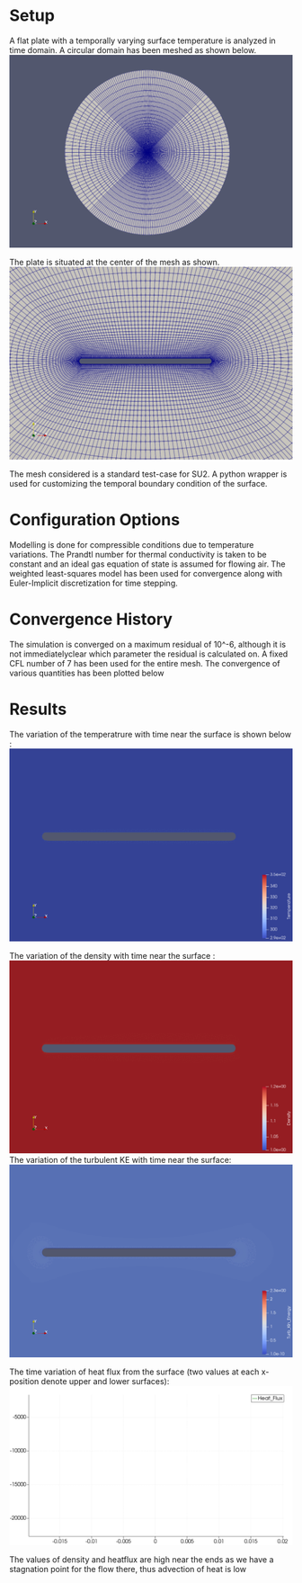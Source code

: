 # Setup

A flat plate with a temporally varying surface temperature is analyzed in time domain. A circular domain has been meshed as shown below.
![alt text](https://github.com/pastriano16/SU2/blob/master/assignments/Task3/img/mesh_domain.png?raw=true)

The plate is situated at the center of the mesh as shown.
![alt text](https://github.com/pastriano16/SU2/blob/master/assignments/Task3/img/mes_flat_plate.png?raw=true)

The mesh considered is a standard test-case for SU2. A python wrapper is used for customizing the temporal boundary condition of the surface. 

# Configuration Options

Modelling is done for compressible conditions due to temperature variations. The Prandtl number for thermal conductivity is taken to be constant and an ideal gas equation of state is assumed for flowing air. The weighted least-squares model has been used for convergence along with Euler-Implicit discretization for time stepping.

# Convergence History

The simulation is converged on a maximum residual of 10^-6, although it is not immediatelyclear which parameter the residual is calculated on. A fixed CFL number of 7 has been used for the entire mesh. The convergence of various quantities has been plotted below 
# Results

The variation of the temperatrure with time near the surface is shown below : 
![alt text](https://github.com/pastriano16/SU2/blob/master/assignments/Task3/img/temperature.gif?raw=true)

The variation of the density with time near the surface :
![alt text](https://github.com/pastriano16/SU2/blob/master/assignments/Task3/img/density.gif?raw=true)
The variation of the turbulent KE with time near the surface:
![alt text](https://github.com/pastriano16/SU2/blob/master/assignments/Task3/img/turb_KE.gif?raw=true)

The time variation of heat flux from the surface (two values at each x-position denote upper and lower surfaces):  
![alt text](https://github.com/pastriano16/SU2/blob/master/assignments/Task3/img/heat_flux.gif?raw=true)

The values of density and heatflux are high near the ends as we have a stagnation point for the flow there, thus advection of heat is low
